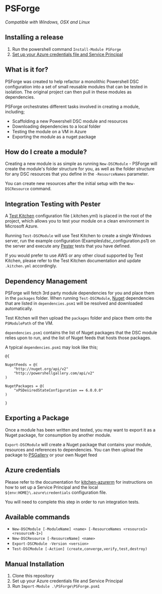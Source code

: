 # PSForge

*Compatible with Windows, OSX and Linux*

## Installing a release

1. Run the powershell command `Install-Module PSForge`
2. [Set up your Azure credentials file and Service Principal]((https://github.com/test-kitchen/kitchen-azurerm))

## What is it for?

PSForge was created to help refactor a monolithic Powershell DSC configuration into a set of small reusable modules that can be tested in isolation. The original project can then pull in these modules as dependencies.

PSForge orchestrates different tasks involved in creating a module, including;

* Scaffolding a new Powershell DSC module and resources
* Downloading dependencies to a local folder
* Testing the module on a VM in Azure
* Exporting the module as a nuget package

## How do I create a module?

Creating a new module is as simple as running `New-DSCModule` - PSForge will create the module's folder structure for you, as well as the folder structure for any DSC resources that you define in the `-ResourceNames` parameter.

You can create new resources after the initial setup with the `New-DSCResource` command. 


## Integration Testing with Pester

A [Test Kitchen](http://kitchen.ci) configuration file (.kitchen.yml) is placed in the root of the project,
which allows you to test your module on a clean environment in Microsoft Azure.

Running `Test-DSCModule` will use Test Kitchen to create a single Windows server, run the example configuration (Examples\dsc_configuration.ps1) on the server
and execute any [Pester](https://github.com/pester/Pester) tests that you have defined.

If you would prefer to use AWS or any other cloud supported by Test Kitchen, please refer to the Test Kitchen documentation and update `.kitchen.yml` accordingly.

## Dependency Management

PSForge will fetch 3rd party module dependencies for you and place them in the `packages` folder. When running `Test-DSCModule`, [Nuget](https://www.nuget.org/) dependencies that are listed in `dependencies.psm1` will be resolved and downloaded automatically.

Test Kitchen will then upload the `packages` folder and place them onto the `PSModulePath` of the VM.

`dependencies.psm1` contains the list of Nuget packages that the DSC module relies upon to run, and the list of Nuget feeds that hosts those packages.

A typical `dependencies.psm1` may look like this;

```
@{

NugetFeeds = @(
    "http://nuget.org/api/v2"
    "http://powershellgallery.com/api/v2"
)

NugetPackages = @(
    "xPSDesiredStateConfiguration == 6.0.0.0"
)

}
```

## Exporting a Package

Once a module has been written and tested, you may want to export it as a Nuget package, for consumption by another module.

`Export-DSCModule` will create a Nuget package that contains your module, resources and references to dependencies. You can then upload the package to [PSGallery](https://www.powershellgallery.com/) or your own Nuget feed

## Azure credentials

Please refer to the documentation for [kitchen-azurerm](https://github.com/test-kitchen/kitchen-azurerm) for instructions on how to set up a Service Principal and the local `${env:HOME}\.azure\credentials` configuration file.

You will need to complete this step in order to run integration tests.

## Available commands
- `New-DSCModule [-ModuleName] <name> [-ResourceNames <resource1> <resourceN-1>]`
- `New-DSCResource [-ResourceName] <name>`
- `Export-DSCModule -Version <version>`
- `Test-DSCModule [-Action] (create,converge,verify,test,destroy)`


## Manual Installation

1. Clone this repository
2. Set up your Azure credentials file and Service Principal
3. Run `Import-Module .\PSForge\PSForge.psm1`